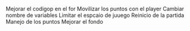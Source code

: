Mejorar el codigop en el for
Movilizar los puntos con el player
Cambiar nombre de variables
Limitar el espcaio de juuego
Reinicio de la partida
Manejo de los puntos
Mejorar el fondo
